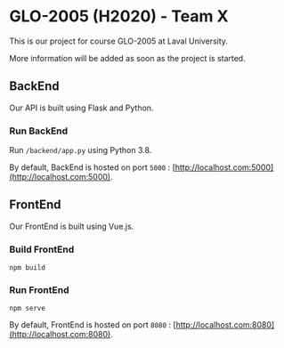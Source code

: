 # GLO-2005 (H2020) - Team X

This is our project for course GLO-2005 at Laval University.

More information will be added as soon as the project is started.

## BackEnd

Our API is built using Flask and Python.

### Run BackEnd

Run `/backend/app.py` using Python 3.8.

By default, BackEnd is hosted on port `5000` : [http://localhost.com:5000](http://localhost.com:5000).

## FrontEnd

Our FrontEnd is built using Vue.js.

### Build FrontEnd

`npm build`

### Run FrontEnd

`npm serve`

By default, FrontEnd is hosted on port `8080` : [http://localhost.com:8080](http://localhost.com:8080).
